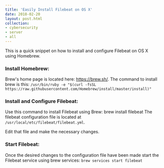 ```yaml
---
title: 'Easily Install Filebeat on OS X' 
date: 2018-02-20
layout: post.html 
collection: 
- cybersecurity 
- server 
- all
---
```


This is a quick snippet on how to install and configure Filebeat on OS X using Homebrew.


### Install Homebrew:

Brew's home page is located here: https://brew.sh/. The command to install brew is this: `/usr/bin/ruby -e "$(curl -fsSL https://raw.githubusercontent.com/Homebrew/install/master/install)"`


### Install and Configure Filebeat: 

Use this command to install Filebeat using Brew: brew install filebeat The filebeat configuration file is located at `/usr/local/etc/filebeat/filebeat.yml`.

Edit that file and make the necessary changes.

### Start Filebeat:
Once the desired changes to the configuration file have been made start the Filebeat service using brew services: `brew services start filebeat`
